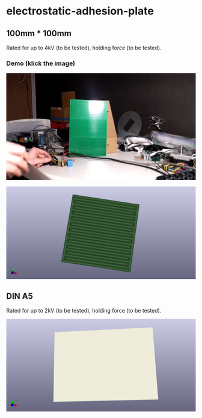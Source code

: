 # electrostatic-adhesion-plate

## 100mm * 100mm

Rated for up to 4kV (to be tested), holding force (to be tested).

### Demo (klick the image)
[![Demo](/thumb.jpg)](https://twitter.com/JanHenrikH/status/1094664006059593729)

![Frontview](/100100mm/Front.png)

## DIN A5

Rated for up to 2kV (to be tested), holding force (to be tested).

![Frontview](/DINA5/Front.png)
